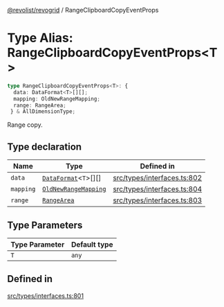 [@revolist/revogrid](README.md) / RangeClipboardCopyEventProps

# Type Alias: RangeClipboardCopyEventProps\<T\>

```ts
type RangeClipboardCopyEventProps<T>: {
  data: DataFormat<T>[][];
  mapping: OldNewRangeMapping;
  range: RangeArea;
 } & AllDimensionType;
```

Range copy.

## Type declaration

| Name | Type | Defined in |
| ------ | ------ | ------ |
| `data` | [`DataFormat`](TypeAlias.DataFormat.md)\<`T`\>[][] | [src/types/interfaces.ts:802](https://github.com/revolist/revogrid/blob/2a9402fdf050fa45d175b041168181a63cd72777/src/types/interfaces.ts#L802) |
| `mapping` | [`OldNewRangeMapping`](TypeAlias.OldNewRangeMapping.md) | [src/types/interfaces.ts:804](https://github.com/revolist/revogrid/blob/2a9402fdf050fa45d175b041168181a63cd72777/src/types/interfaces.ts#L804) |
| `range` | [`RangeArea`](TypeAlias.RangeArea.md) | [src/types/interfaces.ts:803](https://github.com/revolist/revogrid/blob/2a9402fdf050fa45d175b041168181a63cd72777/src/types/interfaces.ts#L803) |

## Type Parameters

| Type Parameter | Default type |
| ------ | ------ |
| `T` | `any` |

## Defined in

[src/types/interfaces.ts:801](https://github.com/revolist/revogrid/blob/2a9402fdf050fa45d175b041168181a63cd72777/src/types/interfaces.ts#L801)
